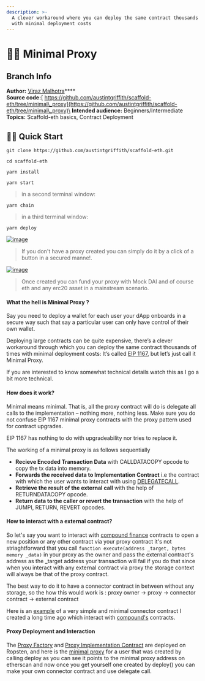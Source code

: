 ```yaml
---
description: >-
  A clever workaround where you can deploy the same contract thousands of times
  with minimal deployment costs
---
```


# 👨‍👦     Minimal Proxy

## Branch Info

**Author:** [Viraz Malhotra](https://github.com/viraj124)****\
**Source code:**[ https://github.com/austintgriffith/scaffold-eth/tree/minimal\_proxy](https://github.com/austintgriffith/scaffold-eth/tree/minimal\_proxy)\
**Intended audience:** Beginners/Intermediate\
**Topics:** Scaffold-eth basics, Contract Deployment

## 🏃‍♀️ Quick Start

```
git clone https://github.com/austintgriffith/scaffold-eth.git

cd scaffold-eth
```

```
yarn install
```

```
yarn start
```

> in a second terminal window:

```
yarn chain
```

> in a third terminal window:

```
yarn deploy
```

[![image](https://user-images.githubusercontent.com/26670962/105990031-e9129680-60c7-11eb-98bc-4ba4cbe1bcf2.png)](https://user-images.githubusercontent.com/26670962/105990031-e9129680-60c7-11eb-98bc-4ba4cbe1bcf2.png)

> If you don't have a proxy created you can simply do it by a click of a button in a secured manne!.

[![image](https://user-images.githubusercontent.com/26670962/105990296-47d81000-60c8-11eb-961d-172f613c1941.png)](https://user-images.githubusercontent.com/26670962/105990296-47d81000-60c8-11eb-961d-172f613c1941.png)

> Once created you can fund your proxy with Mock DAI and of course eth and any erc20 asset in a mainstream scenario.

#### What the hell is Minimal Proxy ?

Say you need to deploy a wallet for each user your dApp onboards in a secure way such that say a particular user can only have control of their own wallet.

Deploying large contracts can be quite expensive, there’s a clever workaround through which you can deploy the same contract thousands of times with minimal deployment costs: It’s called [EIP 1167](https://eips.ethereum.org/EIPS/eip-1167), but let’s just call it Minimal Proxy.

If you are interested to know somewhat technical details watch this as I go a bit more technical.

#### How does it work?

Minimal means minimal. That is, all the proxy contract will do is delegate all calls to the implementation – nothing more, nothing less. Make sure you do not confuse EIP 1167 minimal proxy contracts with the proxy pattern used for contract upgrades.

EIP 1167 has nothing to do with upgradeability nor tries to replace it.

The working of a minimal proxy is as follows sequentially

* **Recieve Encoded Transaction Data** with CALLDATACOPY opcode to copy the tx data into memory.
* **Forwards the received data to Implementation Contract** i.e the contract with which the user wants to interact with using [DELEGATECALL](https://github.com/ethereum/EIPs/blob/master/EIPS/eip-7.md).
* **Retrieve the result of the external call** with the help of RETURNDATACOPY opcode.
* **Return data to the caller or revert the transaction** with the help of JUMPI, RETURN, REVERT opcodes.

#### How to interact with a external contract?

So let's say you want to interact with [compound finance](https://compound.finance/) contracts to open a new position or any other contract via your proxy contract it's not striaghtforward that you call `function execute(address _target, bytes memory _data)` in your proxy as the owner and pass the external contract's address as the \_target address your transaction will fail if you do that since when you interact with any external contract via proxy the storage context will always be that of the proxy contract.

The best way to do it to have a connector contract in between without any storage, so the how this would work is : proxy owner -> proxy -> connector contract -> external contract

Here is an [example](https://github.com/viraj124/Compound-Finance-Connector/blob/master/Compound%20Connector%20Contract.sol) of a very simple and minimal connector contract I created a long time ago which interact with [compound's](https://compound.finance/) contracts.

#### Proxy Deployment and Interaction

The [Proxy Factory](https://ropsten.etherscan.io/address/0xa5d428357f4340139b5e811f42f765fa119cfe20) and [Proxy Implementation Contract](https://ropsten.etherscan.io/address/0xcd1affda0ba8abdd5e70776da75ec538361861db) are deployed on Ropsten, and here is the [minimal proxy](https://ropsten.etherscan.io/address/0x6111be994e49611bc1ac109659db20e98fbde261#code) for a user that was created by calling deploy as you can see it points to the minimal proxy address on etherscan and now once you get yourself one created by deploy() you can make your own connector contract and use delegate call.
